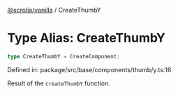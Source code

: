 [@scrolia/vanilla](../README.md) / CreateThumbY

# Type Alias: CreateThumbY

```ts
type CreateThumbY = CreateComponent;
```

Defined in: package/src/base/components/thumb/y.ts:16

Result of the `createThumbY` function.
